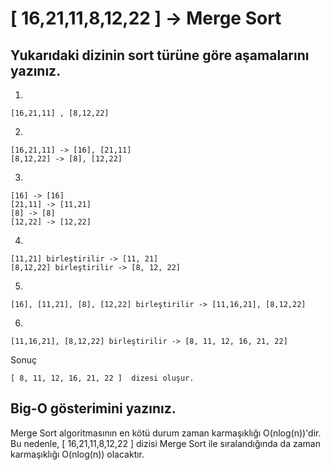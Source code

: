 # [ 16,21,11,8,12,22 ] -> Merge Sort
## Yukarıdaki dizinin sort türüne göre aşamalarını yazınız.

1. 
````
[16,21,11] , [8,12,22]
````
2. 
````
[16,21,11] -> [16], [21,11]
[8,12,22] -> [8], [12,22]
````

3. 
```
[16] -> [16]
[21,11] -> [11,21]
[8] -> [8]
[12,22] -> [12,22]
```

4. 
```
[11,21] birleştirilir -> [11, 21]
[8,12,22] birleştirilir -> [8, 12, 22]
```
5. 
```
[16], [11,21], [8], [12,22] birleştirilir -> [11,16,21], [8,12,22]
```
6. 
```
[11,16,21], [8,12,22] birleştirilir -> [8, 11, 12, 16, 21, 22]
```

Sonuç
```
[ 8, 11, 12, 16, 21, 22 ]  dizesi oluşur.
```


## Big-O gösterimini yazınız.
Merge Sort algoritmasının en kötü durum zaman karmaşıklığı O(nlog(n))'dir. 
Bu nedenle, [ 16,21,11,8,12,22 ] dizisi Merge Sort ile sıralandığında da zaman karmaşıklığı O(nlog(n)) olacaktır.





